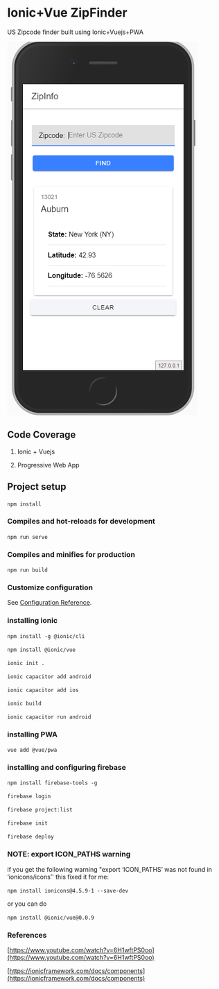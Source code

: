 # Ionic+Vue ZipFinder

  

US Zipcode finder built using Ionic+Vuejs+PWA

  
<img src="https://github.com/sgflores/IonicVueZipFinder/blob/master/public/Capture.PNG" />
  

## Code Coverage

  

1. Ionic + Vuejs

  

2. Progressive Web App

  

  

## Project setup

  

  

``` npm install ```

  

  

  

### Compiles and hot-reloads for development

  

  

``` npm run serve ```

  

  

  

### Compiles and minifies for production

  

  

``` npm run build ```

  

  



  

### Customize configuration

  

  

See [Configuration Reference](https://cli.vuejs.org/config/).

  

  

  

### installing ionic

  
``` npm install -g @ionic/cli ``` 

``` npm install @ionic/vue ```

``` ionic init . ```

``` ionic capacitor add android ```

``` ionic capacitor add ios ```

``` ionic build ```

``` ionic capacitor run android ```
  
  

### installing PWA

  
``` vue add @vue/pwa ```


  

### installing and configuring firebase

  

``` npm install firebase-tools -g ``` 

``` firebase login ``` 

``` firebase project:list ``` 

``` firebase init ``` 

``` firebase deploy ```

  

### NOTE: export ICON_PATHS warning

  

  

if you get the following warning "export ‘ICON_PATHS’ was not found in ‘ionicons/icons’' this fixed it for me:

  

``` npm install ionicons@4.5.9-1 --save-dev ```

  

  

or you can do

  

``` npm install @ionic/vue@0.0.9 ```

  
  
  

### References

  

[https://www.youtube.com/watch?v=6H1wftPS0oo](https://www.youtube.com/watch?v=6H1wftPS0oo)

[https://ionicframework.com/docs/components](https://ionicframework.com/docs/components)